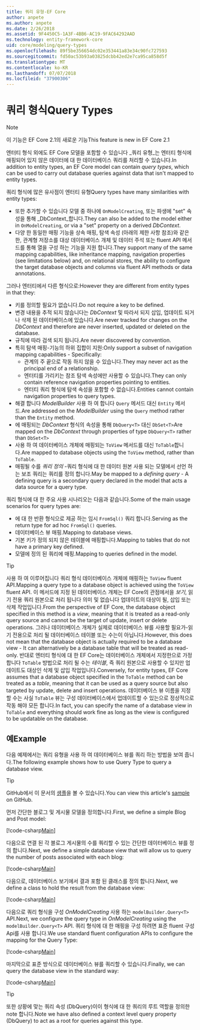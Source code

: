 ```yaml
---
title: 쿼리 유형-EF Core
author: anpete
ms.author: anpete
ms.date: 2/26/2018
ms.assetid: 9F4450C5-1A3F-4BB6-AC19-9FAC64292AAD
ms.technology: entity-framework-core
uid: core/modeling/query-types
ms.openlocfilehash: 89f5be356654dc02e353441a83e34c90fc727593
ms.sourcegitcommit: fd50ac53b93a03825dcbb42ed2e7ca95ca858d5f
ms.translationtype: MT
ms.contentlocale: ko-KR
ms.lasthandoff: 07/07/2018
ms.locfileid: "37900306"
---
```

# <a name="query-types"></a><span data-ttu-id="b6841-102">쿼리 형식</span><span class="sxs-lookup"><span data-stu-id="b6841-102">Query Types</span></span>
> [!NOTE]
> <span data-ttu-id="b6841-103">이 기능은 EF Core 2.1의 새로운 기능</span><span class="sxs-lookup"><span data-stu-id="b6841-103">This feature is new in EF Core 2.1</span></span>

<span data-ttu-id="b6841-104">엔터티 형식 외에도 EF Core 모델을 포함할 수 있습니다 _쿼리 유형_는 엔터티 형식에 매핑되어 있지 않은 데이터에 대 한 데이터베이스 쿼리를 처리할 수 있습니다.</span><span class="sxs-lookup"><span data-stu-id="b6841-104">In addition to entity types, an EF Core model can contain _query types_, which can be used to carry out database queries against data that isn't mapped to entity types.</span></span>

<span data-ttu-id="b6841-105">쿼리 형식에 많은 유사점이 엔터티 유형</span><span class="sxs-lookup"><span data-stu-id="b6841-105">Query types have many similarities with entity types:</span></span>

- <span data-ttu-id="b6841-106">또한 추가할 수 있습니다 모델 중 하나에 `OnModelCreating`, 또는 파생에 "set" 속성을 통해 _DbContext_합니다.</span><span class="sxs-lookup"><span data-stu-id="b6841-106">They can also be added to the model either in `OnModelCreating`, or via a "set" property on a derived _DbContext_.</span></span>
- <span data-ttu-id="b6841-107">다양 한 동일한 매핑 기능을 상속 매핑, 탐색 속성 (아래의 제한 사항 참조)와 같은 한, 관계형 저장소를 대상 데이터베이스 개체 및 데이터 주석 또는 fluent API 메서드를 통해 열을 구성 하는 기능을 지원 합니다.</span><span class="sxs-lookup"><span data-stu-id="b6841-107">They support many of the same mapping capabilities, like inheritance mapping, navigation properties (see limitations below) and, on relational stores, the ability to configure the target database objects and columns via fluent API methods or data annotations.</span></span>

<span data-ttu-id="b6841-108">그러나 엔터티에서 다른 형식으로:</span><span class="sxs-lookup"><span data-stu-id="b6841-108">However they are different from entity types in that they:</span></span>

- <span data-ttu-id="b6841-109">키를 정의할 필요가 없습니다.</span><span class="sxs-lookup"><span data-stu-id="b6841-109">Do not require a key to be defined.</span></span>
- <span data-ttu-id="b6841-110">변경 내용을 추적 되지 않습니다는 _DbContext_ 및 따라서 되지 삽입, 업데이트 되거나 삭제 된 데이터베이스에 있습니다.</span><span class="sxs-lookup"><span data-stu-id="b6841-110">Are never tracked for changes on the _DbContext_ and therefore are never inserted, updated or deleted on the database.</span></span>
- <span data-ttu-id="b6841-111">규칙에 따라 검색 되지 됩니다.</span><span class="sxs-lookup"><span data-stu-id="b6841-111">Are never discovered by convention.</span></span>
- <span data-ttu-id="b6841-112">특히 탐색 매핑-기능의 하위 집합이 지원:</span><span class="sxs-lookup"><span data-stu-id="b6841-112">Only support a subset of navigation mapping capabilities - Specifically:</span></span>
  - <span data-ttu-id="b6841-113">관계의 주 끝으로 작동 하지 않을 수 있습니다.</span><span class="sxs-lookup"><span data-stu-id="b6841-113">They may never act as the principal end of a relationship.</span></span>
  - <span data-ttu-id="b6841-114">엔터티를 가리키는 참조 탐색 속성에만 사용할 수 있습니다.</span><span class="sxs-lookup"><span data-stu-id="b6841-114">They can only contain reference navigation properties pointing to entities.</span></span>
  - <span data-ttu-id="b6841-115">엔터티 쿼리 형식에 탐색 속성을 포함할 수 없습니다.</span><span class="sxs-lookup"><span data-stu-id="b6841-115">Entities cannot contain navigation properties to query types.</span></span>
- <span data-ttu-id="b6841-116">해결 합니다 _ModelBuilder_ 사용 하 여 합니다 `Query` 메서드 대신 `Entity` 메서드.</span><span class="sxs-lookup"><span data-stu-id="b6841-116">Are addressed on the _ModelBuilder_ using the `Query` method rather than the `Entity` method.</span></span>
- <span data-ttu-id="b6841-117">에 매핑되는 _DbContext_ 형식의 속성을 통해 `DbQuery<T>` 대신 `DbSet<T>`</span><span class="sxs-lookup"><span data-stu-id="b6841-117">Are mapped on the _DbContext_ through properties of type `DbQuery<T>` rather than `DbSet<T>`</span></span>
- <span data-ttu-id="b6841-118">사용 하 여 데이터베이스 개체에 매핑되는 `ToView` 메서드를 대신 `ToTable`합니다.</span><span class="sxs-lookup"><span data-stu-id="b6841-118">Are mapped to database objects using the `ToView` method, rather than `ToTable`.</span></span>
- <span data-ttu-id="b6841-119">매핑될 수를 _쿼리 정의_ -쿼리 형식에 대 한 데이터 원본 사용 되는 모델에서 선언 하는 보조 쿼리는 쿼리를 정의 합니다.</span><span class="sxs-lookup"><span data-stu-id="b6841-119">May be mapped to a _defining query_ - A defining query is a secondary query declared in the model that acts a data source for a query type.</span></span>

<span data-ttu-id="b6841-120">쿼리 형식에 대 한 주요 사용 시나리오는 다음과 같습니다.</span><span class="sxs-lookup"><span data-stu-id="b6841-120">Some of the main usage scenarios for query types are:</span></span>

- <span data-ttu-id="b6841-121">에 대 한 반환 형식으로 제공 하는 임시 `FromSql()` 쿼리 합니다.</span><span class="sxs-lookup"><span data-stu-id="b6841-121">Serving as the return type for ad hoc `FromSql()` queries.</span></span>
- <span data-ttu-id="b6841-122">데이터베이스 뷰 매핑.</span><span class="sxs-lookup"><span data-stu-id="b6841-122">Mapping to database views.</span></span>
- <span data-ttu-id="b6841-123">기본 키가 정의 되지 않은 테이블에 매핑합니다.</span><span class="sxs-lookup"><span data-stu-id="b6841-123">Mapping to tables that do not have a primary key defined.</span></span>
- <span data-ttu-id="b6841-124">모델에 정의 된 쿼리에 매핑.</span><span class="sxs-lookup"><span data-stu-id="b6841-124">Mapping to queries defined in the model.</span></span>

> [!TIP]
> <span data-ttu-id="b6841-125">사용 하 여 이루어집니다 쿼리 형식 데이터베이스 개체에 매핑하는 `ToView` fluent API.</span><span class="sxs-lookup"><span data-stu-id="b6841-125">Mapping a query type to a database object is achieved using the `ToView` fluent API.</span></span> <span data-ttu-id="b6841-126">이 메서드에 지정 된 데이터베이스 개체는 EF Core의 관점에서을 _보기_, 읽기 전용 쿼리 원본으로 처리 됩니다 의미 및 없습니다 업데이트의 대상이 될, 삽입 또는 삭제 작업입니다.</span><span class="sxs-lookup"><span data-stu-id="b6841-126">From the perspective of EF Core, the database object specified in this method is a _view_, meaning that it is treated as a read-only query source and cannot be the target of update, insert or delete operations.</span></span> <span data-ttu-id="b6841-127">그러나 데이터베이스 개체가 실제로 데이터베이스 뷰를 사용할 필요가-읽기 전용으로 처리 될 데이터베이스 테이블 또는 수는이 아닙니다.</span><span class="sxs-lookup"><span data-stu-id="b6841-127">However, this does not mean that the database object is actually required to be a database view - It can alternatively be a database table that will be treated as read-only.</span></span> <span data-ttu-id="b6841-128">반대로 엔터티 형식에 대 한 EF Core는 데이터베이스 개체에서 지정한으로 가정 합니다 `ToTable` 방법으로 처리 될 수는 _테이블_, 즉 쿼리 원본으로 사용할 수 있지만 업데이트도 대상인 삭제 및 삽입 작업입니다.</span><span class="sxs-lookup"><span data-stu-id="b6841-128">Conversely, for entity types, EF Core assumes that a database object specified in the `ToTable` method can be treated as a _table_, meaning that it can be used as a query source but also targeted by update, delete and insert operations.</span></span> <span data-ttu-id="b6841-129">데이터베이스 뷰 이름을 지정할 수는 사실 `ToTable` 뷰는 구성 데이터베이스에서 업데이트할 수 있는으로 정상적으로 작동 해야 모든 합니다.</span><span class="sxs-lookup"><span data-stu-id="b6841-129">In fact, you can specify the name of a database view in `ToTable` and everything should work fine as long as the view is configured to be updatable on the database.</span></span>

## <a name="example"></a><span data-ttu-id="b6841-130">예</span><span class="sxs-lookup"><span data-stu-id="b6841-130">Example</span></span>

<span data-ttu-id="b6841-131">다음 예제에서는 쿼리 유형을 사용 하 여 데이터베이스 뷰를 쿼리 하는 방법을 보여 줍니다.</span><span class="sxs-lookup"><span data-stu-id="b6841-131">The following example shows how to use Query Type to query a database view.</span></span>

> [!TIP]
> <span data-ttu-id="b6841-132">GitHub에서 이 문서의 [샘플](https://github.com/aspnet/EntityFrameworkCore/tree/dev/samples/QueryTypes)을 볼 수 있습니다.</span><span class="sxs-lookup"><span data-stu-id="b6841-132">You can view this article's [sample](https://github.com/aspnet/EntityFrameworkCore/tree/dev/samples/QueryTypes) on GitHub.</span></span>

<span data-ttu-id="b6841-133">먼저 간단한 블로그 및 게시물 모델을 정의합니다.</span><span class="sxs-lookup"><span data-stu-id="b6841-133">First, we define a simple Blog and Post model:</span></span>

[!code-csharp[Main](../../../efcore-repo/samples/QueryTypes/Program.cs#Entities)]

<span data-ttu-id="b6841-134">다음으로 연결 된 각 블로그 게시물의 수를 쿼리할 수 있는 간단한 데이터베이스 뷰를 정의 합니다.</span><span class="sxs-lookup"><span data-stu-id="b6841-134">Next, we define a simple database view that will allow us to query the number of posts associated with each blog:</span></span>

[!code-csharp[Main](../../../efcore-repo/samples/QueryTypes/Program.cs#View)]

<span data-ttu-id="b6841-135">다음으로, 데이터베이스 보기에서 결과 포함 된 클래스를 정의 합니다.</span><span class="sxs-lookup"><span data-stu-id="b6841-135">Next, we define a class to hold the result from the database view:</span></span>

[!code-csharp[Main](../../../efcore-repo/samples/QueryTypes/Program.cs#QueryType)]

<span data-ttu-id="b6841-136">다음으로 쿼리 형식을 구성 _OnModelCreating_ 사용 하는 `modelBuilder.Query<T>` API.</span><span class="sxs-lookup"><span data-stu-id="b6841-136">Next, we configure the query type in _OnModelCreating_ using the `modelBuilder.Query<T>` API.</span></span>
<span data-ttu-id="b6841-137">쿼리 형식에 대 한 매핑을 구성 하려면 표준 fluent 구성 Api를 사용 합니다.</span><span class="sxs-lookup"><span data-stu-id="b6841-137">We use standard fluent configuration APIs to configure the mapping for the Query Type:</span></span>

[!code-csharp[Main](../../../efcore-repo/samples/QueryTypes/Program.cs#Configuration)]

<span data-ttu-id="b6841-138">마지막으로 표준 방식으로 데이터베이스 뷰를 쿼리할 수 있습니다.</span><span class="sxs-lookup"><span data-stu-id="b6841-138">Finally, we can query the database view in the standard way:</span></span>

[!code-csharp[Main](../../../efcore-repo/samples/QueryTypes/Program.cs#Query)]

> [!TIP]
> <span data-ttu-id="b6841-139">또한 상황에 맞는 쿼리 속성 (DbQuery)이이 형식에 대 한 쿼리의 루트 역할을 정의한 note 합니다.</span><span class="sxs-lookup"><span data-stu-id="b6841-139">Note we have also defined a context level query property (DbQuery) to act as a root for queries against this type.</span></span>
